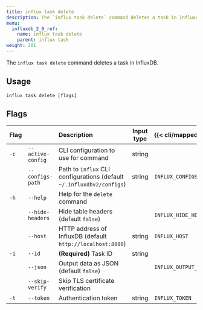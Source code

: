 ```yaml
---
title: influx task delete
description: The `influx task delete` command deletes a task in InfluxDB.
menu:
  influxdb_2_0_ref:
    name: influx task delete
    parent: influx task
weight: 201
---
```


The `influx task delete` command deletes a task in InfluxDB.

## Usage
```
influx task delete [flags]
```

## Flags
| Flag |                   | Description                                                           | Input type  | {{< cli/mapped >}}    |
|:---- |:---               |:-----------                                                           |:----------: |:------------------    |
| `-c` | `--active-config` | CLI configuration to use for command                                  | string      |                       |
|      | `--configs-path`  | Path to `influx` CLI configurations (default `~/.influxdbv2/configs`) | string      |`INFLUX_CONFIGS_PATH`  |
| `-h` | `--help`          | Help for the `delete` command                                         |             |                       |
|      | `--hide-headers`  | Hide table headers (default `false`)                                  |             | `INFLUX_HIDE_HEADERS` |
|      | `--host`          | HTTP address of InfluxDB (default `http://localhost:8086`)            | string      | `INFLUX_HOST`         |
| `-i` | `--id`            | **(Required)** Task ID                                                | string      |                       |
|      | `--json`          | Output data as JSON (default `false`)                                 |             | `INFLUX_OUTPUT_JSON`  |
|      | `--skip-verify`   | Skip TLS certificate verification                                     |             |                       |
| `-t` | `--token`         | Authentication token                                                  | string      | `INFLUX_TOKEN`        |
